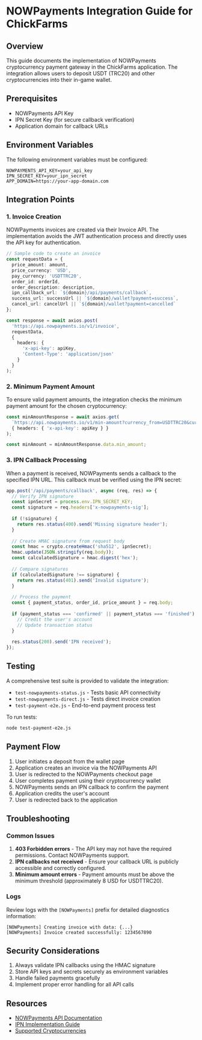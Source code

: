 # NOWPayments Integration Guide for ChickFarms

## Overview

This guide documents the implementation of NOWPayments cryptocurrency payment gateway in the ChickFarms application. The integration allows users to deposit USDT (TRC20) and other cryptocurrencies into their in-game wallet.

## Prerequisites

- NOWPayments API Key
- IPN Secret Key (for secure callback verification)
- Application domain for callback URLs

## Environment Variables

The following environment variables must be configured:

```
NOWPAYMENTS_API_KEY=your_api_key
IPN_SECRET_KEY=your_ipn_secret
APP_DOMAIN=https://your-app-domain.com
```

## Integration Points

### 1. Invoice Creation

NOWPayments invoices are created via their Invoice API. The implementation avoids the JWT authentication process and directly uses the API key for authentication.

```typescript
// Sample code to create an invoice
const requestData = {
  price_amount: amount,
  price_currency: 'USD',
  pay_currency: 'USDTTRC20',
  order_id: orderId,
  order_description: description,
  ipn_callback_url: `${domain}/api/payments/callback`,
  success_url: successUrl || `${domain}/wallet?payment=success`,
  cancel_url: cancelUrl || `${domain}/wallet?payment=cancelled`
};

const response = await axios.post(
  'https://api.nowpayments.io/v1/invoice',
  requestData,
  { 
    headers: {
      'x-api-key': apiKey,
      'Content-Type': 'application/json'
    }
  }
);
```

### 2. Minimum Payment Amount

To ensure valid payment amounts, the integration checks the minimum payment amount for the chosen cryptocurrency:

```typescript
const minAmountResponse = await axios.get(
  `https://api.nowpayments.io/v1/min-amount?currency_from=USDTTRC20&currency_to=USDTTRC20`,
  { headers: { 'x-api-key': apiKey } }
);

const minAmount = minAmountResponse.data.min_amount;
```

### 3. IPN Callback Processing

When a payment is received, NOWPayments sends a callback to the specified IPN URL. This callback must be verified using the IPN secret:

```typescript
app.post('/api/payments/callback', async (req, res) => {
  // Verify IPN signature
  const ipnSecret = process.env.IPN_SECRET_KEY;
  const signature = req.headers['x-nowpayments-sig'];
  
  if (!signature) {
    return res.status(400).send('Missing signature header');
  }
  
  // Create HMAC signature from request body
  const hmac = crypto.createHmac('sha512', ipnSecret);
  hmac.update(JSON.stringify(req.body));
  const calculatedSignature = hmac.digest('hex');
  
  // Compare signatures
  if (calculatedSignature !== signature) {
    return res.status(401).send('Invalid signature');
  }
  
  // Process the payment
  const { payment_status, order_id, price_amount } = req.body;
  
  if (payment_status === 'confirmed' || payment_status === 'finished') {
    // Credit the user's account
    // Update transaction status
  }
  
  res.status(200).send('IPN received');
});
```

## Testing

A comprehensive test suite is provided to validate the integration:

- `test-nowpayments-status.js` - Tests basic API connectivity
- `test-nowpayments-direct.js` - Tests direct invoice creation
- `test-payment-e2e.js` - End-to-end payment process test

To run tests:

```bash
node test-payment-e2e.js
```

## Payment Flow

1. User initiates a deposit from the wallet page
2. Application creates an invoice via the NOWPayments API
3. User is redirected to the NOWPayments checkout page
4. User completes payment using their cryptocurrency wallet
5. NOWPayments sends an IPN callback to confirm the payment
6. Application credits the user's account
7. User is redirected back to the application

## Troubleshooting

### Common Issues

1. **403 Forbidden errors** - The API key may not have the required permissions. Contact NOWPayments support.
2. **IPN callbacks not received** - Ensure your callback URL is publicly accessible and correctly configured.
3. **Minimum amount errors** - Payment amounts must be above the minimum threshold (approximately 8 USD for USDTTRC20).

### Logs

Review logs with the `[NOWPayments]` prefix for detailed diagnostics information:

```
[NOWPayments] Creating invoice with data: {...}
[NOWPayments] Invoice created successfully: 1234567890
```

## Security Considerations

1. Always validate IPN callbacks using the HMAC signature
2. Store API keys and secrets securely as environment variables
3. Handle failed payments gracefully
4. Implement proper error handling for all API calls

## Resources

- [NOWPayments API Documentation](https://documenter.getpostman.com/view/7907941/S1a32n38?version=latest)
- [IPN Implementation Guide](https://nowpayments.io/help/ipn)
- [Supported Cryptocurrencies](https://nowpayments.io/supported-coins)